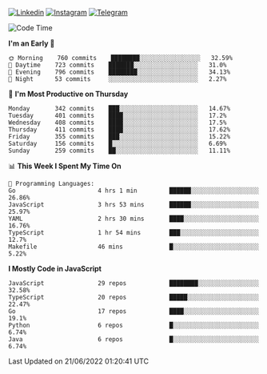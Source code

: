 [![Linkedin](https://img.shields.io/badge/-Archie-blue?style=flat-square&labelColor=gray&logo=Linkedin&logoColor=white&link=https://www.linkedin.com/in/archisdi)](https://www.linkedin.com/in/archisdi)
[![Instagram](https://img.shields.io/badge/-@archisdi-orange?style=flat-square&labelColor=gray&logo=Instagram&logoColor=white&link=https://www.instagram.com/archisdi)](https://www.instagram.com/archisdi)
[![Telegram](https://img.shields.io/badge/-aai-informational?style=flat-square&labelColor=gray&logo=telegram&logoColor=white&link=https://t.me/archisdi)](https://t.me/archisdi)

<!--START_SECTION:waka-->
![Code Time](http://img.shields.io/badge/Code%20Time-0%20secs-blue)

**I'm an Early 🐤** 

```text
🌞 Morning    760 commits    ████████░░░░░░░░░░░░░░░░░   32.59% 
🌆 Daytime    723 commits    ███████░░░░░░░░░░░░░░░░░░   31.0% 
🌃 Evening    796 commits    ████████░░░░░░░░░░░░░░░░░   34.13% 
🌙 Night      53 commits     ░░░░░░░░░░░░░░░░░░░░░░░░░   2.27%

```
📅 **I'm Most Productive on Thursday** 

```text
Monday       342 commits    ███░░░░░░░░░░░░░░░░░░░░░░   14.67% 
Tuesday      401 commits    ████░░░░░░░░░░░░░░░░░░░░░   17.2% 
Wednesday    408 commits    ████░░░░░░░░░░░░░░░░░░░░░   17.5% 
Thursday     411 commits    ████░░░░░░░░░░░░░░░░░░░░░   17.62% 
Friday       355 commits    ███░░░░░░░░░░░░░░░░░░░░░░   15.22% 
Saturday     156 commits    █░░░░░░░░░░░░░░░░░░░░░░░░   6.69% 
Sunday       259 commits    ██░░░░░░░░░░░░░░░░░░░░░░░   11.11%

```


📊 **This Week I Spent My Time On** 

```text
💬 Programming Languages: 
Go                       4 hrs 1 min         ██████░░░░░░░░░░░░░░░░░░░   26.86% 
JavaScript               3 hrs 53 mins       ██████░░░░░░░░░░░░░░░░░░░   25.97% 
YAML                     2 hrs 30 mins       ████░░░░░░░░░░░░░░░░░░░░░   16.76% 
TypeScript               1 hr 54 mins        ███░░░░░░░░░░░░░░░░░░░░░░   12.7% 
Makefile                 46 mins             █░░░░░░░░░░░░░░░░░░░░░░░░   5.22%

```

**I Mostly Code in JavaScript** 

```text
JavaScript               29 repos            ████████░░░░░░░░░░░░░░░░░   32.58% 
TypeScript               20 repos            █████░░░░░░░░░░░░░░░░░░░░   22.47% 
Go                       17 repos            ████░░░░░░░░░░░░░░░░░░░░░   19.1% 
Python                   6 repos             █░░░░░░░░░░░░░░░░░░░░░░░░   6.74% 
Java                     6 repos             █░░░░░░░░░░░░░░░░░░░░░░░░   6.74%

```



 Last Updated on 21/06/2022 01:20:41 UTC
<!--END_SECTION:waka-->